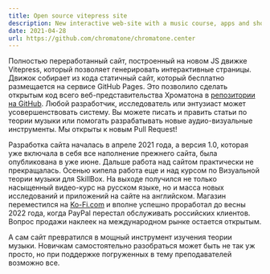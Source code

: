 ```yaml
---
title: Open source vitepress site
description: New interactive web-site with a music course, apps and shop
date: 2021-04-28
url: https://github.com/chromatone/chromatone.center
---
```


Полностью переработанный сайт, построенный на новом JS движке Vitepress, который позволяет генерировать интерактивные страницы. Движок собирает из кода статичный сайт, который бесплатно размещается на сервисе GitHub Pages. Это позволило сделать открытым код всего веб-представительства Хроматона в [репозитории на GitHub](https://github.com/chromatone/chromatone.center). Любой разработчик, исследователь или энтузиаст может усовершенствовать систему. Вы можете писать и править статьи по теории музыки или помогать разрабатывать новые аудио-визуальные инструменты. Мы открыты к новым Pull Request!

Разработка сайта началась в апреле 2021 года, а версия 1.0, которая уже включала в себя все наполнение прежнего сайта, была опубликована в уже июне. Дальше работа над сайтом практически не прекращалась. Осенью кипела работа еще и над курсом по Визуальной теории музыки для SkillBox. На выходе получился не только насыщенный видео-курс на русском языке, но и масса новых исследований и приложений на сайте на английском. Магазин переместился на [Ko-Fi.com](https://ko-fi.com) и вполне успешно проработал до весны 2022 года, когда PayPal перестал обслуживать российских клиентов. Вопрос продажи наклеек на международном рынке остается открытым.

А сам сайт превратился в мощный инструмент изучения теории музыки. Новичкам самостоятельно разобраться может быть не так уж просто, но при поддержке погруженных в тему преподавателей возможно все.